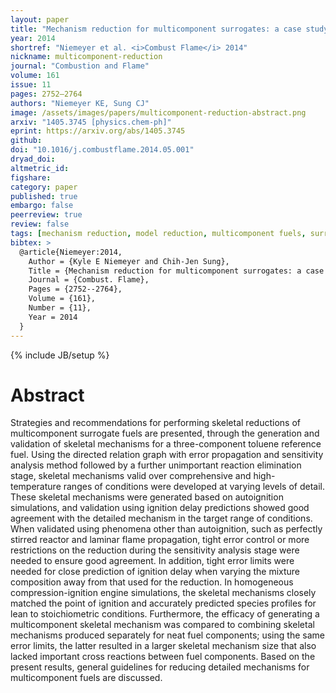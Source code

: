 ```yaml
---
layout: paper
title: "Mechanism reduction for multicomponent surrogates: a case study using toluene reference fuels"
year: 2014
shortref: "Niemeyer et al. <i>Combust Flame</i> 2014"
nickname: multicomponent-reduction
journal: "Combustion and Flame"
volume: 161
issue: 11
pages: 2752–2764
authors: "Niemeyer KE, Sung CJ"
image: /assets/images/papers/multicomponent-reduction-abstract.png
arxiv: "1405.3745 [physics.chem-ph]"
eprint: https://arxiv.org/abs/1405.3745
github:
doi: "10.1016/j.combustflame.2014.05.001"
dryad_doi:
altmetric_id:
figshare:
category: paper
published: true
embargo: false
peerreview: true
review: false
tags: [mechanism reduction, model reduction, multicomponent fuels, surrogate fuels, skeletal mechanism, directed relation graph methods]
bibtex: >
  @article{Niemeyer:2014,
    Author = {Kyle E Niemeyer and Chih-Jen Sung},
    Title = {Mechanism reduction for multicomponent surrogates: a case study using toluene reference fuels},
    Journal = {Combust. Flame},
    Pages = {2752--2764},
    Volume = {161},
    Number = {11},
    Year = 2014
  }
---
```

{% include JB/setup %}

# Abstract

Strategies and recommendations for performing skeletal reductions of multicomponent surrogate fuels are presented, through the generation and validation of skeletal mechanisms for a three-component toluene reference fuel. Using the directed relation graph with error propagation and sensitivity analysis method followed by a further unimportant reaction elimination stage, skeletal mechanisms valid over comprehensive and high-temperature ranges of conditions were developed at varying levels of detail. These skeletal mechanisms were generated based on autoignition simulations, and validation using ignition delay predictions showed good agreement with the detailed mechanism in the target range of conditions. When validated using phenomena other than autoignition, such as perfectly stirred reactor and laminar flame propagation, tight error control or more restrictions on the reduction during the sensitivity analysis stage were needed to ensure good agreement. In addition, tight error limits were needed for close prediction of ignition delay when varying the mixture composition away from that used for the reduction. In homogeneous compression-ignition engine simulations, the skeletal mechanisms closely matched the point of ignition and accurately predicted species profiles for lean to stoichiometric conditions. Furthermore, the efficacy of generating a multicomponent skeletal mechanism was compared to combining skeletal mechanisms produced separately for neat fuel components; using the same error limits, the latter resulted in a larger skeletal mechanism size that also lacked important cross reactions between fuel components. Based on the present results, general guidelines for reducing detailed mechanisms for multicomponent fuels are discussed.

